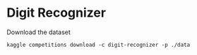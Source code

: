 # Digit Recognizer

Download the dataset
```shell
kaggle competitions download -c digit-recognizer -p ./data
```
